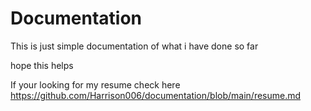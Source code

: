 # Documentation
This is just simple documentation of what i have done so far

hope this helps

If your looking for my resume check here https://github.com/Harrison006/documentation/blob/main/resume.md
